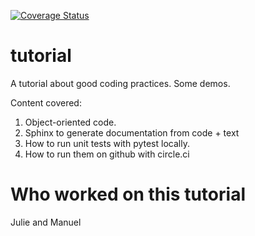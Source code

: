 [![Coverage Status](https://coveralls.io/repos/github/mschottdorf/tutorial/badge.svg?branch=main)](https://coveralls.io/github/mschottdorf/tutorial?branch=main)

# tutorial
 
A tutorial about good coding practices. Some demos. 

Content covered:

1. Object-oriented code.
1. Sphinx to generate documentation from code + text
1. How to run unit tests with pytest locally.
1. How to run them on github with circle.ci


# Who worked on this tutorial
Julie and Manuel
